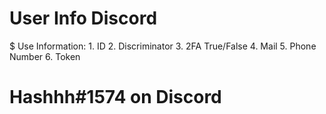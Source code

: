 # User Info Discord

$ Use Information:
        1. ID
        2. Discriminator
        3. 2FA True/False
        4. Mail
        5. Phone Number
        6. Token
        
        
# Hashhh#1574 on Discord
